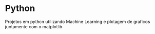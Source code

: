 # Python
Projetos em python utilizando Machine Learning e plotagem de graficos juntamente com o matplotlib

